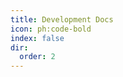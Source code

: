 ```yaml
---
title: Development Docs
icon: ph:code-bold
index: false
dir:
  order: 2
---
```


<!-- markdownlint-disable MD033 -->
<Redirect to="development" />
